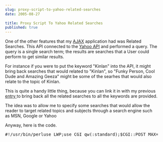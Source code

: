 ```yaml
---
slug: proxy-script-to-yahoo-related-searches
date: 2005-08-27
 
title: Proxy Script To Yahoo Related Searches
published: true
---
```

One of the other features that my <a href="http://www.kinlan.co.uk/AjaxExperiments/AjaxTag">AJAX</a> application had was Related Searches. This API connected to the <a href="http://developer.yahoo.net">Yahoo API</a> and performed a query. The query is a single search term; the results are searches that a User could perform to get similar results.<p />For instance if you were to put the keyword "Kinlan" into the API, it might bring back searches that would related to "Kinlan", so "Funky Person, Cool Dude and Amazing Geeza" might be some of the searhes that would also relate to the topic of Kinlan.<p />This is quite a handy little thing, because you can link it in with my previous <a href="http://www.kinlan.co.uk/2005/08/proxy-script-to-yahoo-api-term.html">entry </a>to bring back all the related searches to all the keywords are provided.<p />The idea was to allow me to specify some searches that would allow the reader to target related topics and subjects through a search engine such as MSN, Google or Yahoo<p />Anyway, here is the code.<p /><div class="CodeRay">
  <div class="code"><pre>#!/usr/bin/perluse LWP;use CGI qw(:standard);$CGI::POST_MAX=1024 * 100;  # max 100K postsmy($qCGI) = new CGI();my($YahooAppID) = 'APPIDHERE';my($baseUrl) = 'http://api.search.yahoo.com/WebSearchService/V1/relatedSuggestion';my($query) = $qCGI-&gt;param('query');my($finalUrl) = $baseUrl$ua = LWP::UserAgent-&gt;new;$ua-&gt;agent('YahooPassThrough/0.1 ');# Create a requestmy $req = HTTP::Request-&gt;new(POST =&gt; $finalUrl);$req-&gt;content('appid=$YahooAppID&amp;query=$query&amp;results=50');# Pass request to the user agent and get a response backmy $res = $ua-&gt;request($req);print 'Content-type: text/xml\n\n';print $res-&gt;content;</pre></div>
</div>
<p />

